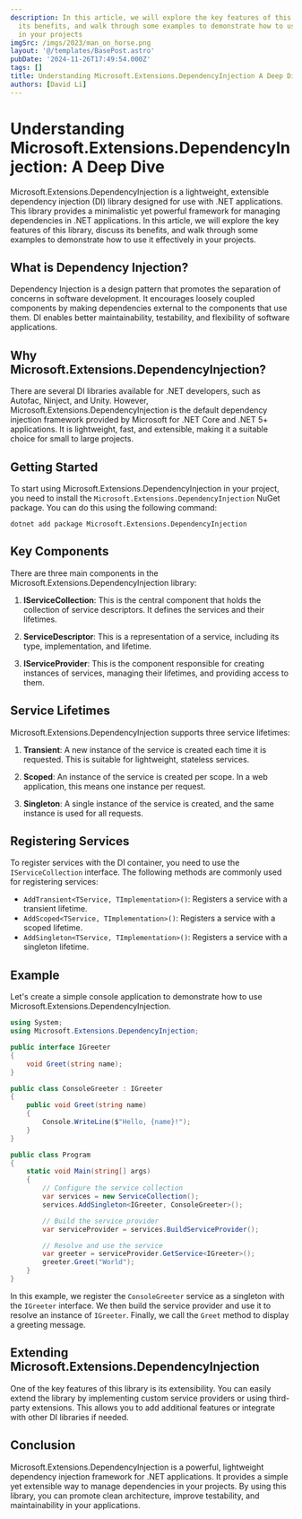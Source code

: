 ```yaml
---
description: In this article, we will explore the key features of this library, discuss
  its benefits, and walk through some examples to demonstrate how to use it effectively
  in your projects
imgSrc: /imgs/2023/man_on_horse.png
layout: '@/templates/BasePost.astro'
pubDate: '2024-11-26T17:49:54.000Z'
tags: []
title: Understanding Microsoft.Extensions.DependencyInjection A Deep Dive
authors: [David Li]
---
```


# Understanding Microsoft.Extensions.DependencyInjection: A Deep Dive

Microsoft.Extensions.DependencyInjection is a lightweight, extensible dependency injection (DI) library designed for use with .NET applications. This library provides a minimalistic yet powerful framework for managing dependencies in .NET applications. In this article, we will explore the key features of this library, discuss its benefits, and walk through some examples to demonstrate how to use it effectively in your projects.

## What is Dependency Injection?

Dependency Injection is a design pattern that promotes the separation of concerns in software development. It encourages loosely coupled components by making dependencies external to the components that use them. DI enables better maintainability, testability, and flexibility of software applications.

## Why Microsoft.Extensions.DependencyInjection?

There are several DI libraries available for .NET developers, such as Autofac, Ninject, and Unity. However, Microsoft.Extensions.DependencyInjection is the default dependency injection framework provided by Microsoft for .NET Core and .NET 5+ applications. It is lightweight, fast, and extensible, making it a suitable choice for small to large projects.

## Getting Started

To start using Microsoft.Extensions.DependencyInjection in your project, you need to install the `Microsoft.Extensions.DependencyInjection` NuGet package. You can do this using the following command:

```
dotnet add package Microsoft.Extensions.DependencyInjection
```

## Key Components

There are three main components in the Microsoft.Extensions.DependencyInjection library:

1. **IServiceCollection**: This is the central component that holds the collection of service descriptors. It defines the services and their lifetimes.

2. **ServiceDescriptor**: This is a representation of a service, including its type, implementation, and lifetime.

3. **IServiceProvider**: This is the component responsible for creating instances of services, managing their lifetimes, and providing access to them.

## Service Lifetimes

Microsoft.Extensions.DependencyInjection supports three service lifetimes:

1. **Transient**: A new instance of the service is created each time it is requested. This is suitable for lightweight, stateless services.

2. **Scoped**: An instance of the service is created per scope. In a web application, this means one instance per request.

3. **Singleton**: A single instance of the service is created, and the same instance is used for all requests.

## Registering Services

To register services with the DI container, you need to use the `IServiceCollection` interface. The following methods are commonly used for registering services:

- `AddTransient<TService, TImplementation>()`: Registers a service with a transient lifetime.
- `AddScoped<TService, TImplementation>()`: Registers a service with a scoped lifetime.
- `AddSingleton<TService, TImplementation>()`: Registers a service with a singleton lifetime.

## Example

Let's create a simple console application to demonstrate how to use Microsoft.Extensions.DependencyInjection.

```csharp
using System;
using Microsoft.Extensions.DependencyInjection;

public interface IGreeter
{
    void Greet(string name);
}

public class ConsoleGreeter : IGreeter
{
    public void Greet(string name)
    {
        Console.WriteLine($"Hello, {name}!");
    }
}

public class Program
{
    static void Main(string[] args)
    {
        // Configure the service collection
        var services = new ServiceCollection();
        services.AddSingleton<IGreeter, ConsoleGreeter>();

        // Build the service provider
        var serviceProvider = services.BuildServiceProvider();

        // Resolve and use the service
        var greeter = serviceProvider.GetService<IGreeter>();
        greeter.Greet("World");
    }
}
```

In this example, we register the `ConsoleGreeter` service as a singleton with the `IGreeter` interface. We then build the service provider and use it to resolve an instance of `IGreeter`. Finally, we call the `Greet` method to display a greeting message.

## Extending Microsoft.Extensions.DependencyInjection

One of the key features of this library is its extensibility. You can easily extend the library by implementing custom service providers or using third-party extensions. This allows you to add additional features or integrate with other DI libraries if needed.

## Conclusion

Microsoft.Extensions.DependencyInjection is a powerful, lightweight dependency injection framework for .NET applications. It provides a simple yet extensible way to manage dependencies in your projects. By using this library, you can promote clean architecture, improve testability, and maintainability in your applications.